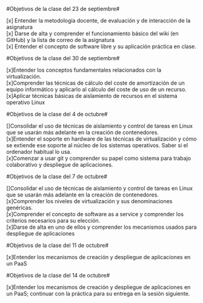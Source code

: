 #Objetivos de la clase del 23 de septiembre#

[x] Entender la metodología docente, de evaluación y de interacción de la asignatura
<br>
[x] Darse de alta y comprender el funcionamiento básico del wiki (en GitHub) y la lista de correo de la asignatura
<br>
[x] Entender el concepto de software libre y su aplicación práctica en clase.

#Objetivos de la clase del 30 de septiembre#

[x]Entender los conceptos fundamentales relacionados con la virtualización.
<br>
[x]Comprender las técnicas de cálculo del coste de amortización de un equipo informático y aplicarlo al cálculo del coste de uso de un recurso.
<br>
[x]Aplicar técnicas básicas de aislamiento de recursos en el sistema operativo Linux

#Objetivos de la clase del 4 de octubre#

[]Consolidar el uso de técnicas de aislamiento y control de tareas en Linux que se usarán más adelante en la creación de contenedores.
<br>
[x]Entender el soporte en hardware de las técnicas de virtualización y cómo se extiende ese soporte al núcleo de los sistemas operativos. Saber si el ordenador habitual lo usa.
<br>
[x]Comenzar a usar git y comprender su papel como sistema para trabajo colaborativo y despliegue de aplicaciones.

#Objetivos de la clase del 7 de octubre#

[]Consolidar el uso de técnicas de aislamiento y control de tareas en Linux que se usarán más adelante en la creación de contenedores.
<br>
[x]Comprender los niveles de virtualización y sus denominaciones genéricas.
<br>
[x]Comprender el concepto de software as a service y comprender los criterios necesarios para su elección.
<br>
[x]Darse de alta en uno de ellos y comprender los mecanismos usados para despliegue de aplicaciones

#Objetivos de la clase del 11 de octubre#

[x]Entender los mecanismos de creación y despliegue de aplicaciones en un PaaS

#Objetivos de la clase del 14 de octubre#

[x]Entender los mecanismos de creación y despliegue de aplicaciones en un PaaS; continuar con la práctica para su entrega en la sesión siguiente.
